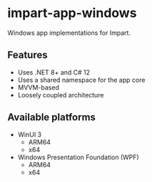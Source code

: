 # impart-app-windows

Windows app implementations for Impart.

## Features

* Uses .NET 8+ and C# 12
* Uses a shared namespace for the app core
* MVVM-based
* Loosely coupled architecture

## Available platforms

* WinUI 3
  - ARM64
  - x64
* Windows Presentation Foundation (WPF)
  - ARM64
  - x64
